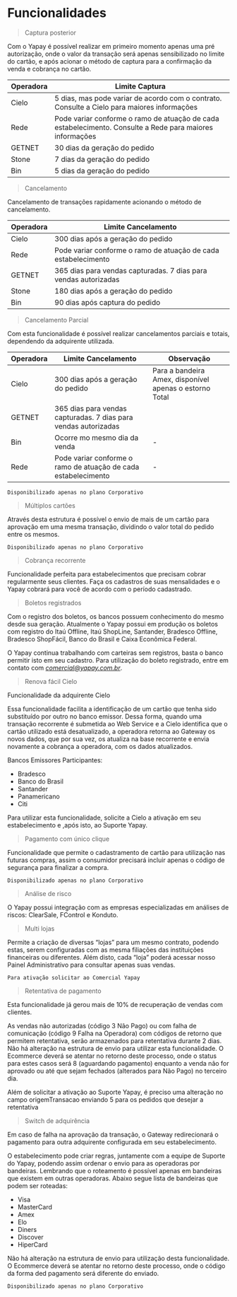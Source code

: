 # Funcionalidades

> Captura posterior

Com o Yapay é possível realizar em primeiro momento apenas uma pré autorização, onde o valor da transação será apenas sensibilizado no limite do cartão, e após acionar o método de captura para a confirmação da venda e cobrança no cartão.

Operadora   | 	Limite Captura
----------  | -----------------------
Cielo |	5 dias, mas pode variar de acordo com o contrato. Consulte a Cielo para maiores informações
Rede |	Pode variar conforme o ramo de atuação de cada estabelecimento. Consulte a Rede para maiores informações
GETNET|	30 dias da geração do pedido
Stone|	7 dias da geração do pedido
Bin|    5 dias da geração do pedido

> Cancelamento

Cancelamento de transações rapidamente acionando o método de cancelamento.

Operadora   | 	Limite Cancelamento
----------  | -----------------------
Cielo |	300 dias após a geração do pedido
Rede |	Pode variar conforme o ramo de atuação de cada estabelecimento
GETNET|	365 dias para vendas capturadas. 7 dias para vendas autorizadas
Stone|	180 dias após a geração do pedido
Bin|    90 dias após captura do pedido

> Cancelamento Parcial

Com esta funcionalidade é possível realizar cancelamentos parciais e totais, dependendo da adquirente utilizada.

Operadora   |	Limite Cancelamento  |	Observação
----------- | ---------------------  | -----------
Cielo|	300 dias após a geração do pedido|	Para a bandeira Amex, disponível apenas o estorno Total
GETNET|	365 dias para vendas capturadas. 7 dias para vendas autorizadas
Bin|	Ocorre mo mesmo dia da venda |	-
Rede|	Pode variar conforme o ramo de atuação de cada estabelecimento|	-

`Disponibilizado apenas no plano Corporativo`

> Múltiplos cartões

Através desta estrutura é possível o envio de mais de um cartão para aprovação em uma mesma transação, dividindo o valor total do pedido entre os mesmos.

`Disponibilizado apenas no plano Corporativo`

> Cobrança recorrente

Funcionalidade perfeita para estabelecimentos que precisam cobrar regularmente seus clientes. Faça os cadastros de suas mensalidades e o Yapay cobrará para você de acordo com o período cadastrado.

> Boletos registrados

Com o registro dos boletos, os bancos possuem conhecimento do mesmo desde sua geração. Atualmente o Yapay possui em produção os boletos com registro do Itaú Offline, Itaú ShopLine, Santander, Bradesco Offline, Bradesco ShopFácil, Banco do Brasil e Caixa Econômica Federal.

O Yapay continua trabalhando com carteiras sem registros, basta o banco permitir isto em seu cadastro. Para utilização do boleto registrado, entre em contato com *comercial@yapay.com.br*.

> Renova fácil Cielo

Funcionalidade da adquirente Cielo

Essa funcionalidade facilita a identificação de um cartão que tenha sido substituído por outro no banco emissor. Dessa forma, quando uma transação recorrente é submetida ao Web Service e a Cielo identifica que o cartão utilizado está desatualizado, a operadora retorna ao Gateway os novos dados, que por sua vez, os atualiza na base recorrente e envia novamente a cobrança a operadora, com os dados atualizados.

Bancos Emissores Participantes:

* Bradesco
* Banco do Brasil
* Santander
* Panamericano
* Citi

Para utilizar esta funcionalidade, solicite a Cielo a ativação em seu estabelecimento e ,após isto, ao Suporte Yapay.

> Pagamento com único clique

Funcionalidade que permite o cadastramento de cartão para utilização nas futuras compras, assim o consumidor precisará incluir apenas o código de segurança para finalizar a compra.

`Disponibilizado apenas no plano Corporativo`

> Análise de risco

O Yapay possui integração com as empresas especializadas em análises de riscos: ClearSale, FControl e Konduto.

> Multi lojas

Permite a criação de diversas “lojas” para um mesmo contrato, podendo estas, serem configuradas com as mesma filiações das instituições financeiras ou diferentes. Além disto, cada “loja” poderá acessar nosso Painel Administrativo para consultar apenas suas vendas.

`Para ativação solicitar ao Comercial Yapay`

> Retentativa de pagamento

Esta funcionalidade já gerou mais de 10% de recuperação de vendas com clientes.

As vendas não autorizadas (código 3 Não Pago) ou com falha de comunicação (código 9 Falha na Operadora) com códigos de retorno que permitem retentativa, serão armazenados para retentativa durante 2 dias. Não há alteração na estrutura de envio para utilizar esta funcionalidade. O Ecommerce deverá se atentar no retorno deste processo, onde o status para estes casos será 8 (aguardando pagamento) enquanto a venda não for aprovado ou até que sejam fechados (alterados para Não Pago) no terceiro dia.

Além de solicitar a ativação ao Suporte Yapay, é preciso uma alteração no campo origemTransacao enviando 5 para os pedidos que desejar a retentativa

> Switch de adquirência

Em caso de falha na aprovação da transação, o Gateway redirecionará o pagamento para outra adquirente configurada em seu estabelecimento.

O estabelecimento pode criar regras, juntamente com a equipe de Suporte do Yapay, podendo assim ordenar o envio para as operadoras por bandeiras. Lembrando que o roteamento é possível apenas em bandeiras que existem em outras operadoras. Abaixo segue lista de bandeiras que podem ser roteadas:

* Visa
* MasterCard
* Amex
* Elo
* Diners
* Discover
* HiperCard

Não há alteração na estrutura de envio para utilização desta funcionalidade. O Ecommerce deverá se atentar no retorno deste processo, onde o código da forma ded pagamento será diferente do enviado.

`Disponibilizado apenas no plano Corporativo`


